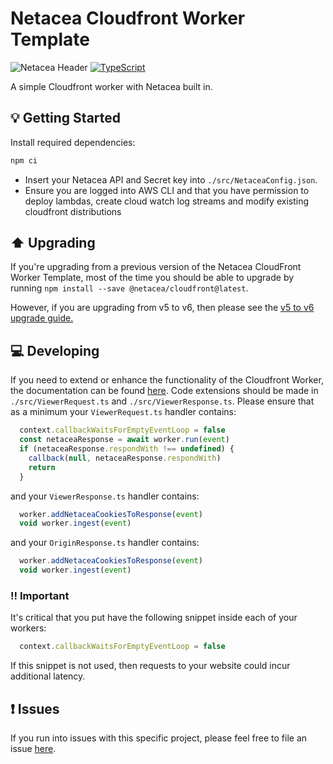 # Netacea Cloudfront Worker Template

![Netacea Header](https://assets.ntcacdn.net/header.jpg)
[![TypeScript](https://img.shields.io/badge/%3C%2F%3E-TypeScript-%230074c1.svg)](http://www.typescriptlang.org/)

A simple Cloudfront worker with Netacea built in.

## 💡 Getting Started

Install required dependencies:

```bash
npm ci
```

- Insert your Netacea API and Secret key into `./src/NetaceaConfig.json`.
- Ensure you are logged into AWS CLI and that you have permission to deploy lambdas, create cloud watch log streams and modify existing cloudfront distributions

## ⬆️ Upgrading

If you're upgrading from a previous version of the Netacea CloudFront Worker Template,
most of the time you should be able to upgrade by running `npm install --save @netacea/cloudfront@latest`.

However, if you are upgrading from v5 to v6, then please see the
[v5 to v6 upgrade guide.](./docs/upgrading_v5_to_v6.md)

## 💻 Developing

If you need to extend or enhance the functionality of the Cloudfront Worker, the documentation can be found [here](https://docs.aws.amazon.com/AmazonCloudFront/latest/DeveloperGuide/lambda-at-the-edge.html).
Code extensions should be made in `./src/ViewerRequest.ts` and `./src/ViewerResponse.ts`.
Please ensure that as a minimum your `ViewerRequest.ts` handler contains:

```javascript
  context.callbackWaitsForEmptyEventLoop = false
  const netaceaResponse = await worker.run(event)
  if (netaceaResponse.respondWith !== undefined) {
    callback(null, netaceaResponse.respondWith)
    return
  }
```

and your `ViewerResponse.ts` handler contains:

```javascript
  worker.addNetaceaCookiesToResponse(event)
  void worker.ingest(event)
```

and your `OriginResponse.ts` handler contains:

```javascript
  worker.addNetaceaCookiesToResponse(event)
  void worker.ingest(event)
```

### ‼ Important

It's critical that you put have the following snippet inside each of your workers:

```javascript
  context.callbackWaitsForEmptyEventLoop = false
```

If this snippet is not used, then requests to your website could incur additional latency.

## ❗ Issues

If you run into issues with this specific project, please feel free to file an issue [here](https://github.com/Netacea/cloudfront-worker-template-typescript/issues).
